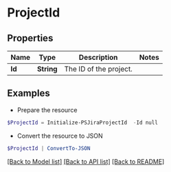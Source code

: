 # ProjectId
## Properties

Name | Type | Description | Notes
------------ | ------------- | ------------- | -------------
**Id** | **String** | The ID of the project. | 

## Examples

- Prepare the resource
```powershell
$ProjectId = Initialize-PSJiraProjectId  -Id null
```

- Convert the resource to JSON
```powershell
$ProjectId | ConvertTo-JSON
```

[[Back to Model list]](../README.md#documentation-for-models) [[Back to API list]](../README.md#documentation-for-api-endpoints) [[Back to README]](../README.md)

